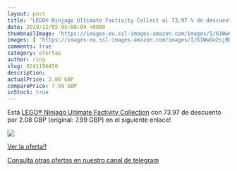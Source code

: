 ```yaml
---
layout: post
title: 'LEGO® Ninjago Ultimate Factivity Collect al 73.97 % de descuento'
date: 2019/12/05 05:08:04 +0000
thumbnailImage: 'https://images-eu.ssl-images-amazon.com/images/I/61WwOo2sjBL._SL200_.jpg'
images: [ 'https://images-eu.ssl-images-amazon.com/images/I/61WwOo2sjBL._SL200_.jpg' ]
comments: true
category: ofertas
author: ring
slug: 0241196450
description:
actualPrice: 2.08 GBP
comparePrice: 7.99 GBP
inStock: true
---
```


Está [LEGO® Ninjago Ultimate Factivity Collection](https://www.amazon.com/dp/0241196450/?tag=redken08-20) con 73.97 de descuento por 2.08 GBP (original: 7.99 GBP) en el siguiente enlace!

[![](https://images-eu.ssl-images-amazon.com/images/I/61WwOo2sjBL._SL200_.jpg)](https://www.amazon.com/dp/0241196450/?tag=redken08-20)

[Ver la oferta!!](https://www.amazon.com/dp/0241196450/?tag=redken08-20)

[Consulta otras ofertas en nuestro canal de telegram](https://t.me/s/ofertas25)
